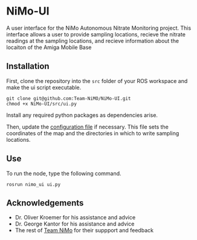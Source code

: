 # NiMo-UI
A user interface for the NiMo Autonomous Nitrate Monitoring project. This interface allows a user to provide sampling locations, recieve the nitrate readings at the sampling locations, and recieve information about the locaiton of the Amiga Mobile Base

## Installation
First, clone the repository into the `src` folder of your ROS workspace and make the ui script executable.
```
git clone git@github.com:Team-NiMO/NiMo-UI.git
chmod +x NiMo-UI/src/ui.py
```

Install any required python packages as dependencies arise.

Then, update the [configuration file](config/default.yaml) if necessary. This file sets the coordinates of the map and the directories in which to write sampling locations.

## Use
To run the node, type the following command.

```
rosrun nimo_ui ui.py
```

## Acknowledgements
- Dr. Oliver Kroemer for his assistance and advice
- Dr. George Kantor for his assistance and advice
- The rest of [Team NiMo](https://github.com/Team-NiMO) for their suppport and feedback